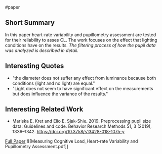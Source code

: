 #paper 

## Short Summary ##
In this paper heart-rate variability and pupillometry assessment are tested for their reliability to asses CL.
The work focuses on the effect that lighting conditions have on the results.
*The filtering process of how the pupil data was analyzed is described in detail.*

## Interesting Quotes ##
- "the diameter does not suffer any effect from luminance because both conditions (light and no light) are equal."
- "Light does not seem to have significant effect on the measurements but does influence the variance of the results."

## Interesting Related Work ##
- Mariska E. Kret and Elio E. Sjak-Shie. 2019. Preprocessing pupil size data: Guidelines and code. Behavior Research Methods 51, 3 (2019), 1336–1342. https://doi.org/10.3758/s13428-018-1075-y

[Full Paper](https://dl.acm.org/doi/10.1145/3395035.3425203) ![[Measuring Cognitive Load_Heart-rate Variability and Pupillometry Assessment.pdf]]